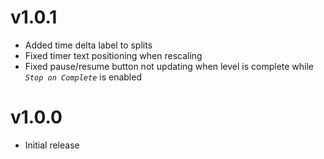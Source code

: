 # v1.0.1
- Added time delta label to splits
- Fixed timer text positioning when rescaling
- Fixed pause/resume button not updating when level is complete while *`Stop on Complete`* is enabled

# v1.0.0
- Initial release